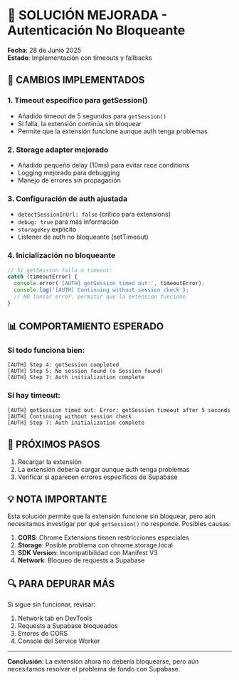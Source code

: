 # 🔧 SOLUCIÓN MEJORADA - Autenticación No Bloqueante

**Fecha**: 28 de Junio 2025  
**Estado**: Implementación con timeouts y fallbacks

## 🎯 CAMBIOS IMPLEMENTADOS

### 1. Timeout específico para getSession()
- Añadido timeout de 5 segundos para `getSession()`
- Si falla, la extensión continúa sin bloquear
- Permite que la extensión funcione aunque auth tenga problemas

### 2. Storage adapter mejorado
- Añadido pequeño delay (10ms) para evitar race conditions
- Logging mejorado para debugging
- Manejo de errores sin propagación

### 3. Configuración de auth ajustada
- `detectSessionInUrl: false` (crítico para extensions)
- `debug: true` para más información
- `storageKey` explícito
- Listener de auth no bloqueante (setTimeout)

### 4. Inicialización no bloqueante
```javascript
// Si getSession falla o timeout:
catch (timeoutError) {
  console.error('[AUTH] getSession timed out:', timeoutError);
  console.log('[AUTH] Continuing without session check');
  // NO lanzar error, permitir que la extensión funcione
}
```

## 📊 COMPORTAMIENTO ESPERADO

### Si todo funciona bien:
```
[AUTH] Step 4: getSession completed
[AUTH] Step 5: No session found (o Session found)
[AUTH] Step 7: Auth initialization complete
```

### Si hay timeout:
```
[AUTH] getSession timed out: Error: getSession timeout after 5 seconds
[AUTH] Continuing without session check
[AUTH] Step 7: Auth initialization complete
```

## 🚀 PRÓXIMOS PASOS

1. Recargar la extensión
2. La extensión debería cargar aunque auth tenga problemas
3. Verificar si aparecen errores específicos de Supabase

## 💡 NOTA IMPORTANTE

Esta solución permite que la extensión funcione sin bloquear, pero aún necesitamos investigar por qué `getSession()` no responde. Posibles causas:

1. **CORS**: Chrome Extensions tienen restricciones especiales
2. **Storage**: Posible problema con chrome.storage.local
3. **SDK Version**: Incompatibilidad con Manifest V3
4. **Network**: Bloqueo de requests a Supabase

## 🔍 PARA DEPURAR MÁS

Si sigue sin funcionar, revisar:
1. Network tab en DevTools
2. Requests a Supabase bloqueados
3. Errores de CORS
4. Console del Service Worker

---

**Conclusión**: La extensión ahora no debería bloquearse, pero aún necesitamos resolver el problema de fondo con Supabase.